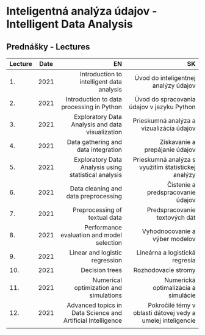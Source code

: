 # Inteligentná analýza údajov - Intelligent Data Analysis
## Prednášky - Lectures

| Lecture | Date   | EN                                                          | SK                                                          |
| :-------| :----: | ----------------------------------------------------------: | ----------------------------------------------------------: |
| 1.      | 2021   | Introduction to intelligent data analysis                   | Úvod do inteligentnej analýzy údajov                        |
| 2.      | 2021   | Introduction to data processing in Python                   | Úvod do spracovania údajov v jazyku Python                  |
| 3.      | 2021   | Exploratory Data Analysis and data visualization            | Prieskumná analýza a vizualizácia údajov                    |
| 4.      | 2021   | Data gathering and data integration                         | Získavanie a prepájanie údajov                              |
| 5.      | 2021   | Exploratory Data Analysis using statistical analysis        | Prieskumná analýza s využitím štatistickej analýzy          |
| 6.      | 2021   | Data cleaning and data preprocessing                        | Čistenie a predspracovanie údajov                           |
| 7.      | 2021   | Preprocessing of textual data                               | Predspracovanie textových dát                               |
| 8.      | 2021   | Performance evaluation and model selection                  | Vyhodnocovanie a výber modelov                              |
| 9.      | 2021   | Linear and logistic regression                              | Lineárna a logistická regresia                              |
| 10.     | 2021   | Decision trees                                              | Rozhodovacie stromy                                         |
| 11.     | 2021   | Numerical optimization and simulations                      | Numerická optimalizácia a simulácie                         |
| 12.     | 2021   | Advanced topics in Data Science and Artificial Intelligence | Pokročilé témy v oblasti dátovej vedy a umelej inteligencie |
|         |        |                                                             |                                                             |
